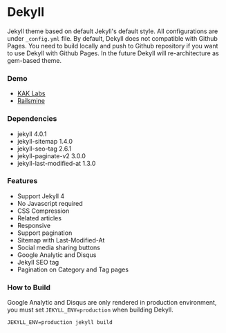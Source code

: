 # Dekyll

Jekyll theme based on default Jekyll's default style. All configurations are under `_config.yml` file.
By default, Dekyll does not compatible with Github Pages.
You need to build locally and push to Github repository if you want to use Dekyll with Github Pages. In the future Dekyll will re-architecture as gem-based theme.

### Demo
* [KAK Labs](https://www.kaklabs.com)
* [Railsmine](https://www.railsmine.net)

### Dependencies
* jekyll 4.0.1
* jekyll-sitemap 1.4.0
* jekyll-seo-tag 2.6.1
* jekyll-paginate-v2 3.0.0
* jekyll-last-modified-at 1.3.0

### Features
* Support Jekyll 4
* No Javascript required
* CSS Compression
* Related articles
* Responsive
* Support pagination
* Sitemap with Last-Modified-At
* Social media sharing buttons
* Google Analytic and Disqus
* Jekyll SEO tag
* Pagination on Category and Tag pages

### How to Build
Google Analytic and Disqus are only rendered in production environment, you must set `JEKYLL_ENV=production` when building Dekyll.

```
JEKYLL_ENV=production jekyll build
```
